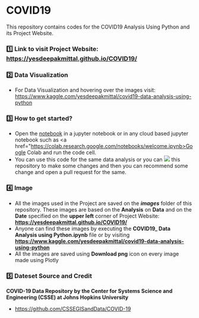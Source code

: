 # COVID19
This repository contains codes for the COVID19 Analysis Using Python and its Project Website. 

### 1️⃣ Link to visit Project Website: https://yesdeepakmittal.github.io/COVID19/

### 2️⃣ Data Visualization
* For Data Visualization and hovering over the images visit: https://www.kaggle.com/yesdeepakmittal/covid19-data-analysis-using-python

### 3️⃣ How to get started?
* Open the <a href="https://github.com/yesdeepakmittal/COVID19/blob/master/COVID19_%20Data%20Analysis%20using%20Python.ipynb">notebook</a> in a jupyter notebook or in any cloud based jupyter notebook such as <a href="https://colab.research.google.com/notebooks/welcome.ipynb>Google Colab</a> and run the code cell. 
* You can use this code for the same data analysis or you can <a href="https://github.com/yesdeepakmittal/COVID19"><img src="https://img.shields.io/github/forks/yesdeepakmittal/COVID19?label=fork&style=social"></a> this repository to make some changes and then you can recommend some change and open a pull request for the same. 
  
### 4️⃣ Image
* All the images used in the Project are saved on the **_images_** folder of this repository. These images are based on the **Analysis** on **Data** and on the **Date** specified on the **upper left** corner of Project Website: **https://yesdeepakmittal.github.io/COVID19/**
* Anyone can find these images by executing the **COVID19_ Data Analysis using Python.ipynb** file or by visiting **https://www.kaggle.com/yesdeepakmittal/covid19-data-analysis-using-python**
* All the images are saved using **Download png** icon on every image made using Plotly

### 5️⃣ Dateset Source and Credit 
**COVID-19 Data Repository by the Center for Systems Science and Engineering (CSSE) at Johns Hopkins University**
* https://github.com/CSSEGISandData/COVID-19

